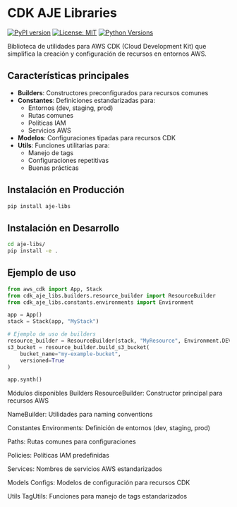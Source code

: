 # CDK AJE Libraries

[![PyPI version](https://badge.fury.io/py/cdk-aje-libs.svg)](https://badge.fury.io/py/cdk-aje-libs)
[![License: MIT](https://img.shields.io/badge/License-MIT-yellow.svg)](https://opensource.org/licenses/MIT)
[![Python Versions](https://img.shields.io/pypi/pyversions/cdk-aje-libs)](https://pypi.org/project/cdk-aje-libs/)

Biblioteca de utilidades para AWS CDK (Cloud Development Kit) que simplifica la creación y configuración de recursos en entornos AWS.

## Características principales

- **Builders**: Constructores preconfigurados para recursos comunes
- **Constantes**: Definiciones estandarizadas para:
  - Entornos (dev, staging, prod)
  - Rutas comunes
  - Políticas IAM
  - Servicios AWS
- **Modelos**: Configuraciones tipadas para recursos CDK
- **Utils**: Funciones utilitarias para:
  - Manejo de tags
  - Configuraciones repetitivas
  - Buenas prácticas

## Instalación en Producción

```bash
pip install aje-libs
```

## Instalación en Desarrollo
```bash
cd aje-libs/
pip install -e .
```

## Ejemplo de uso

```python
from aws_cdk import App, Stack
from cdk_aje_libs.builders.resource_builder import ResourceBuilder
from cdk_aje_libs.constants.environments import Environment

app = App()
stack = Stack(app, "MyStack")

# Ejemplo de uso de builders
resource_builder = ResourceBuilder(stack, "MyResource", Environment.DEV)
s3_bucket = resource_builder.build_s3_bucket(
    bucket_name="my-example-bucket",
    versioned=True
)

app.synth()
```

Módulos disponibles
Builders
ResourceBuilder: Constructor principal para recursos AWS

NameBuilder: Utilidades para naming conventions

Constantes
Environments: Definición de entornos (dev, staging, prod)

Paths: Rutas comunes para configuraciones

Policies: Políticas IAM predefinidas

Services: Nombres de servicios AWS estandarizados

Models
Configs: Modelos de configuración para recursos CDK

Utils
TagUtils: Funciones para manejo de tags estandarizados
